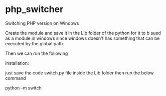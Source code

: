 # php_switcher
Switching PHP version on Windows

Create the module and save it in the Lib folder of the python for it to b sued as a module in windows
since windows doesn't has something that can be executed by the global path.

Then we can run the following 


Installation:

just save the code switch.py file inside the Lib folder then run the below command 

python -m switch
